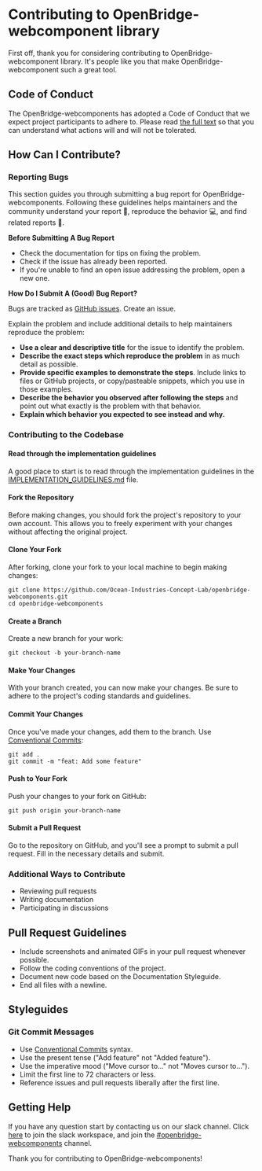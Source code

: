 # Contributing to OpenBridge-webcomponent library

First off, thank you for considering contributing to OpenBridge-webcomponent library. It's people like you that make OpenBridge-webcomponent such a great tool.

## Code of Conduct

The OpenBridge-webcomponents has adopted a Code of Conduct that we expect project participants to adhere to. Please read [the full text](CODE_OF_CONDUCT.md) so that you can understand what actions will and will not be tolerated.

## How Can I Contribute?

### Reporting Bugs

This section guides you through submitting a bug report for OpenBridge-webcomponents. Following these guidelines helps maintainers and the community understand your report 📝, reproduce the behavior 💻, and find related reports 🔎.

**Before Submitting A Bug Report**

- Check the documentation for tips on fixing the problem.
- Check if the issue has already been reported.
- If you're unable to find an open issue addressing the problem, open a new one.

**How Do I Submit A (Good) Bug Report?**

Bugs are tracked as [GitHub issues](https://github.com/Ocean-Industries-Concept-Lab/openbridge-webcomponents/issues). Create an issue.

Explain the problem and include additional details to help maintainers reproduce the problem:

- **Use a clear and descriptive title** for the issue to identify the problem.
- **Describe the exact steps which reproduce the problem** in as much detail as possible.
- **Provide specific examples to demonstrate the steps**. Include links to files or GitHub projects, or copy/pasteable snippets, which you use in those examples.
- **Describe the behavior you observed after following the steps** and point out what exactly is the problem with that behavior.
- **Explain which behavior you expected to see instead and why.**

### Contributing to the Codebase

#### Read through the implementation guidelines

A good place to start is to read through the implementation guidelines in the [IMPLEMENTATION_GUIDELINES.md](IMPLEMENTATION_GUIDELINES.md) file.

#### Fork the Repository

Before making changes, you should fork the project's repository to your own account. This allows you to freely experiment with your changes without affecting the original project.

#### Clone Your Fork

After forking, clone your fork to your local machine to begin making changes:

```
git clone https://github.com/Ocean-Industries-Concept-Lab/openbridge-webcomponents.git
cd openbridge-webcomponents
```

#### Create a Branch

Create a new branch for your work:

```
git checkout -b your-branch-name
```

#### Make Your Changes

With your branch created, you can now make your changes. Be sure to adhere to the project's coding standards and guidelines.

#### Commit Your Changes

Once you've made your changes, add them to the branch. Use [Conventional Commits](https://www.conventionalcommits.org/en/v1.0.0/):

```
git add .
git commit -m "feat: Add some feature"
```

#### Push to Your Fork

Push your changes to your fork on GitHub:

```
git push origin your-branch-name
```

#### Submit a Pull Request

Go to the repository on GitHub, and you'll see a prompt to submit a pull request. Fill in the necessary details and submit.

### Additional Ways to Contribute

- Reviewing pull requests
- Writing documentation
- Participating in discussions

## Pull Request Guidelines

- Include screenshots and animated GIFs in your pull request whenever possible.
- Follow the coding conventions of the project.
- Document new code based on the Documentation Styleguide.
- End all files with a newline.

## Styleguides

### Git Commit Messages

- Use [Conventional Commits](https://www.conventionalcommits.org/en/v1.0.0/) syntax.
- Use the present tense ("Add feature" not "Added feature").
- Use the imperative mood ("Move cursor to..." not "Moves cursor to...").
- Limit the first line to 72 characters or less.
- Reference issues and pull requests liberally after the first line.

## Getting Help

If you have any question start by contacting us on our slack channel. Click [here](https://join.slack.com/t/openbridgegroup/shared_invite/zt-2e4clvl6s-uZLkN5L3g8O~c1UZCN1reQ) to join the slack workspace, and join the [#openbridge-webcomponents](https://openbridgegroup.slack.com/archives/C06LXTCR269) channel.

Thank you for contributing to OpenBridge-webcomponents!
